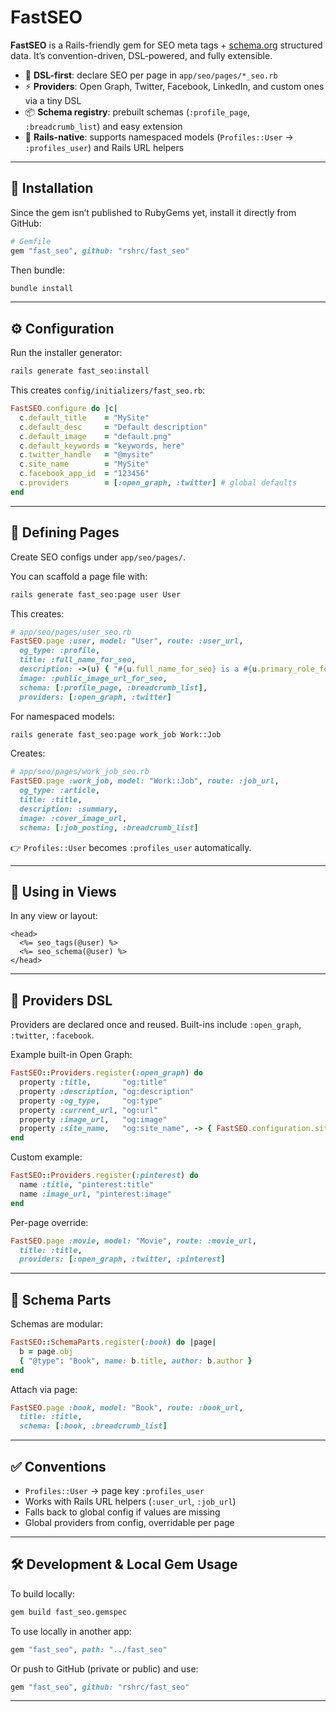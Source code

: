 # FastSEO

**FastSEO** is a Rails-friendly gem for SEO meta tags + [schema.org](https://schema.org) structured data.
It’s convention-driven, DSL-powered, and fully extensible.

* 🔮 **DSL-first**: declare SEO per page in `app/seo/pages/*_seo.rb`
* ⚡ **Providers**: Open Graph, Twitter, Facebook, LinkedIn, and custom ones via a tiny DSL
* 📦 **Schema registry**: prebuilt schemas (`:profile_page`, `:breadcrumb_list`) and easy extension
* 🎯 **Rails-native**: supports namespaced models (`Profiles::User` → `:profiles_user`) and Rails URL helpers

---

## 🚀 Installation

Since the gem isn’t published to RubyGems yet, install it directly from GitHub:

```ruby
# Gemfile
gem "fast_seo", github: "rshrc/fast_seo"
```

Then bundle:

```sh
bundle install
```

---

## ⚙️ Configuration

Run the installer generator:

```sh
rails generate fast_seo:install
```

This creates `config/initializers/fast_seo.rb`:

```ruby
FastSEO.configure do |c|
  c.default_title    = "MySite"
  c.default_desc     = "Default description"
  c.default_image    = "default.png"
  c.default_keywords = "keywords, here"
  c.twitter_handle   = "@mysite"
  c.site_name        = "MySite"
  c.facebook_app_id  = "123456"
  c.providers        = [:open_graph, :twitter] # global defaults
end
```

---

## 📝 Defining Pages

Create SEO configs under `app/seo/pages/`.

You can scaffold a page file with:

```sh
rails generate fast_seo:page user User
```

This creates:

```ruby
# app/seo/pages/user_seo.rb
FastSEO.page :user, model: "User", route: :user_url,
  og_type: :profile,
  title: :full_name_for_seo,
  description: ->(u) { "#{u.full_name_for_seo} is a #{u.primary_role_for_seo}" },
  image: :public_image_url_for_seo,
  schema: [:profile_page, :breadcrumb_list],
  providers: [:open_graph, :twitter]
```

For namespaced models:

```sh
rails generate fast_seo:page work_job Work::Job
```

Creates:

```ruby
# app/seo/pages/work_job_seo.rb
FastSEO.page :work_job, model: "Work::Job", route: :job_url,
  og_type: :article,
  title: :title,
  description: :summary,
  image: :cover_image_url,
  schema: [:job_posting, :breadcrumb_list]
```

👉 `Profiles::User` becomes `:profiles_user` automatically.

---

## 📄 Using in Views

In any view or layout:

```erb
<head>
  <%= seo_tags(@user) %>
  <%= seo_schema(@user) %>
</head>
```

---

## 🔌 Providers DSL

Providers are declared once and reused. Built-ins include `:open_graph`, `:twitter`, `:facebook`.

Example built-in Open Graph:

```ruby
FastSEO::Providers.register(:open_graph) do
  property :title,       "og:title"
  property :description, "og:description"
  property :og_type,     "og:type"
  property :current_url, "og:url"
  property :image_url,   "og:image"
  property :site_name,   "og:site_name", -> { FastSEO.configuration.site_name }
end
```

Custom example:

```ruby
FastSEO::Providers.register(:pinterest) do
  name :title, "pinterest:title"
  name :image_url, "pinterest:image"
end
```

Per-page override:

```ruby
FastSEO.page :movie, model: "Movie", route: :movie_url,
  title: :title,
  providers: [:open_graph, :twitter, :pinterest]
```

---

## 🧩 Schema Parts

Schemas are modular:

```ruby
FastSEO::SchemaParts.register(:book) do |page|
  b = page.obj
  { "@type": "Book", name: b.title, author: b.author }
end
```

Attach via page:

```ruby
FastSEO.page :book, model: "Book", route: :book_url,
  title: :title,
  schema: [:book, :breadcrumb_list]
```

---

## ✅ Conventions

* `Profiles::User` → page key `:profiles_user`
* Works with Rails URL helpers (`:user_url`, `:job_url`)
* Falls back to global config if values are missing
* Global providers from config, overridable per page

---

## 🛠 Development & Local Gem Usage

To build locally:

```sh
gem build fast_seo.gemspec
```

To use locally in another app:

```ruby
gem "fast_seo", path: "../fast_seo"
```

Or push to GitHub (private or public) and use:

```ruby
gem "fast_seo", github: "rshrc/fast_seo"
```

---
